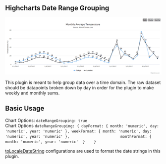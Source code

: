 ## Highcharts Date Range Grouping

![higcharts-plugin-gif-demo](https://github.com/notryanb/highcharts_date_range_grouping/blob/master/images/plugin-01.gif?raw=true)

This plugin is meant to help group data over a time domain. The raw dataset should be datapoints
broken down by day in order for the plugin to make weekly and monthly sums.

## Basic Usage
Chart Options: `dateRangeGrouping: true`  
Chart Options `dateRangeGrouping: {
  dayFormat: { month: 'numeric', day: 'numeric', year: 'numeric' },
  weekFormat: { month: 'numeric', day: 'numeric', year: 'numeric' },                      
  monthFormat: { month: 'numeric', year: 'numeric'  }   
}`

[toLocaleDateString](https://developer.mozilla.org/en-US/docs/Web/JavaScript/Reference/Global_Objects/Date/toLocaleDateString) configurations are used to format the date strings in this plugin.
